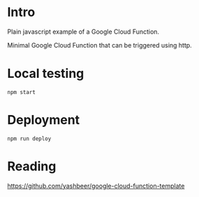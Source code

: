 # Intro

Plain javascript example of a Google Cloud Function.

Minimal Google Cloud Function that can be triggered using http.

# Local testing

```
npm start
```

# Deployment

```
npm run deploy
```

# Reading

https://github.com/yashbeer/google-cloud-function-template
